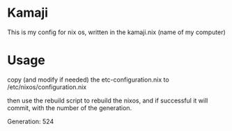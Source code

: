 # Kamaji

This is my config for nix os, written in the kamaji.nix (name of my computer)

# Usage

copy (and modify if needed) the etc-configuration.nix to /etc/nixos/configuration.nix

then use the rebuild script to rebuild the nixos, and if successful it will commit,
with the number of the generation.
  
Generation: 524
